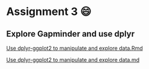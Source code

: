 # Assignment 3 :smile:
## Explore Gapminder and use dplyr
[Use dplyr-ggplot2 to manipulate and explore data.Rmd](https://github.com/STAT545-UBC-students/hw03-Sukeysun/blob/master/Use%20dplyr-ggplot2%20to%20manipulate%20and%20explore%20data.Rmd)  

[Use dplyr-ggplot2 to manipulate and explore data.md ](https://github.com/STAT545-UBC-students/hw03-Sukeysun/blob/master/Use_dplyr-ggplot2_to_manipulate_and_explore_data.md)
